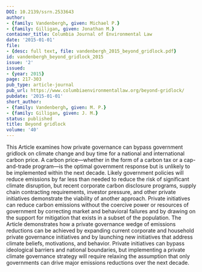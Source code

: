 ```yaml
---
DOI: 10.2139/ssrn.2533643
author:
- {family: Vandenbergh, given: Michael P.}
- {family: Gilligan, given: Jonathan M.}
container_title: Columbia Journal of Environmental Law
date: '2015-01-01'
file:
- {desc: full text, file: vandenbergh_2015_beyond_gridlock.pdf}
id: vandenbergh_beyond_gridlock_2015
issue: '2'
issued:
- {year: 2015}
page: 217-303
pub_type: article-journal
pub_url: https://www.columbiaenvironmentallaw.org/beyond-gridlock/
pubdate: '2015-01-01'
short_author:
- {family: Vandenbergh, given: M. P.}
- {family: Gilligan, given: J. M.}
status: published
title: Beyond gridlock
volume: '40'
---
```

This Article examines how private governance can bypass government gridlock on climate change and buy time for a national and international carbon price. A carbon price&#8212;whether in the form of a carbon tax or a cap-and-trade program&#8212;is the optimal government response but is unlikely to be implemented within the next decade. Likely government policies will reduce emissions by far less than needed to reduce the risk of significant climate disruption, but recent corporate carbon disclosure programs, supply chain contracting requirements, investor pressure, and other private initiatives demonstrate the viability of another approach. Private initiatives can reduce carbon emissions without the coercive power or resources of government by correcting market and behavioral failures and by drawing on the support for mitigation that exists in a subset of the population. The Article demonstrates how a private governance wedge of emissions reductions can be achieved by expanding current corporate and household private governance initiatives and by launching new initiatives that address climate beliefs, motivations, and behavior. Private initiatives can bypass ideological barriers and national boundaries, but implementing a private climate governance strategy will require relaxing the assumption that only governments can drive major emissions reductions over the next decade.
